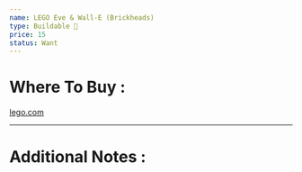 ```yaml
---
name: LEGO Eve & Wall-E (Brickheads)
type: Buildable 🧱
price: 15
status: Want
---
```

# Where To Buy :

[lego.com](https://www.lego.com/en-us/product/eve-wall-e-40619)

---
# Additional Notes :
